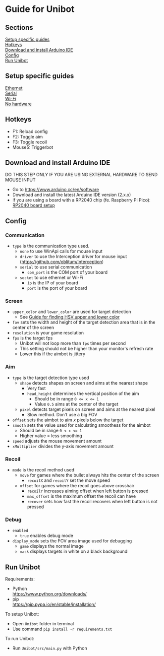 # Guide for Unibot

## Sections  
[Setup specific guides](#setup-specific-guides)  
[Hotkeys](#hotkeys)  
[Download and install Arduino IDE](#download-and-install-arduino-ide)  
[Config](#config)  
[Run Unibot](#run-unibot)  

## Setup specific guides
[Ethernet](Ethernet.md)  
[Serial](Serial.md)  
[Wi-Fi](WiFi.md)  
[No hardware](NoHardware.md)  

## Hotkeys
- F1: Reload config
- F2: Toggle aim
- F3: Toggle recoil
- Mouse5: Triggerbot

## Download and install Arduino IDE
DO THIS STEP ONLY IF YOU ARE USING EXTERNAL HARDWARE TO SEND MOUSE INPUT
- Go to https://www.arduino.cc/en/software
- Download and install the latest Arduino IDE version (2.x.x)
- If you are using a board with a RP2040 chip (fe. Raspberry Pi Pico): [RP2040 board setup](RP2040_Setup.md)

## Config
### Communication
- `type` is the communication type used.  
    - `none` to use WinApi calls for mouse input
    - `driver` to use the Interception driver for mouse input (https://github.com/oblitum/Interception)
    - `serial` to use serial communication  
        - `com_port` is the COM port of your board
    - `socket` to use ethernet or Wi-Fi  
        - `ip` is the IP of your board
        - `port` is the port of your board

### Screen
- `upper_color` and `lower_color` are used for target detection 
    - See [Guide for finding HSV upper and lower color](HSV_Guide.md)  
- `fov` sets the width and height of the target detection area that is in the center of the screen  
- `resolution` is your game resolution  
- `fps` is the target fps  
    - Unibot will not loop more than `fps` times per second  
    - This setting should not be higher than your monitor's refresh rate  
    - Lower this if the aimbot is jittery

### Aim
- `type` is the target detection type used
    - `shape` detects shapes on screen and aims at the nearest shape
        - Very fast
        - `head_height` determines the vertical position of the aim
            - Should be in range `0 <= x <= 1`
            - Value `0.5` aims at the center of the target
    - `pixel` detects target pixels on screen and aims at the nearest pixel
        - Slow method. Don't use a big FOV
- `offset` sets the aimbot to aim _x_ pixels below the target  
- `smooth` sets the value used for calculating smoothess for the aimbot 
    - Should be in range `0 < x <= 1`
    - Higher value = less smoothing 
- `speed` adjusts the mouse movement amount
- `xMultiplier` divides the y-axis movement amount


### Recoil
- `mode` is the recoil method used
    - `move` for games where the bullet always hits the center of the screen
        - `recoilX` and `recoilY` set the move speed
    - `offset` for games where the recoil goes above crosshair
        - `recoilY` increases aiming offset when left button is pressed
        - `max_offset` is the maximum offset the recoil can have
        - `recover` sets how fast the recoil recovers when left button is not pressed

### Debug
- `enabled`
    - `true` enables debug mode
- `display_mode` sets the FOV area image used for debugging
    - `game` displays the normal image
    - `mask` displays targets in white on a black background


## Run Unibot
Requirements:
- Python  
https://www.python.org/downloads/
- pip  
https://pip.pypa.io/en/stable/installation/

To setup Unibot:
- Open `Unibot` folder in terminal
- Use command `pip install -r requirements.txt`

To run Unibot:
- Run `Unibot/src/main.py` with Python